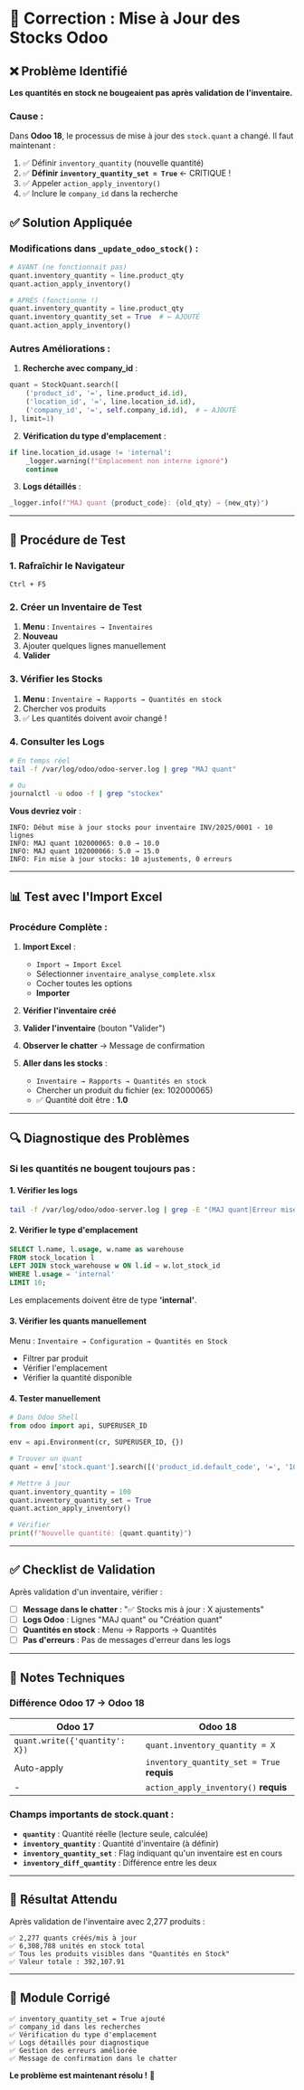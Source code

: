 # 🔧 Correction : Mise à Jour des Stocks Odoo

## ❌ Problème Identifié

**Les quantités en stock ne bougeaient pas après validation de l'inventaire.**

### Cause :
Dans **Odoo 18**, le processus de mise à jour des `stock.quant` a changé. Il faut maintenant :
1. ✅ Définir `inventory_quantity` (nouvelle quantité)
2. ✅ **Définir `inventory_quantity_set = True`** ← CRITIQUE !
3. ✅ Appeler `action_apply_inventory()`
4. ✅ Inclure le `company_id` dans la recherche

## ✅ Solution Appliquée

### Modifications dans `_update_odoo_stock()` :

```python
# AVANT (ne fonctionnait pas)
quant.inventory_quantity = line.product_qty
quant.action_apply_inventory()

# APRÈS (fonctionne !)
quant.inventory_quantity = line.product_qty
quant.inventory_quantity_set = True  # ← AJOUTÉ
quant.action_apply_inventory()
```

### Autres Améliorations :

1. **Recherche avec company_id** :
```python
quant = StockQuant.search([
    ('product_id', '=', line.product_id.id),
    ('location_id', '=', line.location_id.id),
    ('company_id', '=', self.company_id.id),  # ← AJOUTÉ
], limit=1)
```

2. **Vérification du type d'emplacement** :
```python
if line.location_id.usage != 'internal':
    _logger.warning(f"Emplacement non interne ignoré")
    continue
```

3. **Logs détaillés** :
```python
_logger.info(f"MAJ quant {product_code}: {old_qty} → {new_qty}")
```

---

## 🚀 Procédure de Test

### 1. Rafraîchir le Navigateur
```
Ctrl + F5
```

### 2. Créer un Inventaire de Test
1. **Menu** : `Inventaires → Inventaires`
2. **Nouveau**
3. Ajouter quelques lignes manuellement
4. **Valider**

### 3. Vérifier les Stocks
1. **Menu** : `Inventaire → Rapports → Quantités en stock`
2. Chercher vos produits
3. ✅ Les quantités doivent avoir changé !

### 4. Consulter les Logs
```bash
# En temps réel
tail -f /var/log/odoo/odoo-server.log | grep "MAJ quant"

# Ou
journalctl -u odoo -f | grep "stockex"
```

**Vous devriez voir** :
```
INFO: Début mise à jour stocks pour inventaire INV/2025/0001 - 10 lignes
INFO: MAJ quant 102000065: 0.0 → 10.0
INFO: MAJ quant 102000066: 5.0 → 15.0
INFO: Fin mise à jour stocks: 10 ajustements, 0 erreurs
```

---

## 📊 Test avec l'Import Excel

### Procédure Complète :

1. **Import Excel** :
   - `Import → Import Excel`
   - Sélectionner `inventaire_analyse_complete.xlsx`
   - Cocher toutes les options
   - **Importer**

2. **Vérifier l'inventaire créé**
3. **Valider l'inventaire** (bouton "Valider")
4. **Observer le chatter** → Message de confirmation
5. **Aller dans les stocks** :
   - `Inventaire → Rapports → Quantités en stock`
   - Chercher un produit du fichier (ex: 102000065)
   - ✅ Quantité doit être : **1.0**

---

## 🔍 Diagnostique des Problèmes

### Si les quantités ne bougent toujours pas :

#### 1. Vérifier les logs
```bash
tail -f /var/log/odoo/odoo-server.log | grep -E "(MAJ quant|Erreur mise à jour)"
```

#### 2. Vérifier le type d'emplacement
```sql
SELECT l.name, l.usage, w.name as warehouse
FROM stock_location l
LEFT JOIN stock_warehouse w ON l.id = w.lot_stock_id
WHERE l.usage = 'internal'
LIMIT 10;
```

Les emplacements doivent être de type **'internal'**.

#### 3. Vérifier les quants manuellement
Menu : `Inventaire → Configuration → Quantités en Stock`
- Filtrer par produit
- Vérifier l'emplacement
- Vérifier la quantité disponible

#### 4. Tester manuellement
```python
# Dans Odoo Shell
from odoo import api, SUPERUSER_ID

env = api.Environment(cr, SUPERUSER_ID, {})

# Trouver un quant
quant = env['stock.quant'].search([('product_id.default_code', '=', '102000065')], limit=1)

# Mettre à jour
quant.inventory_quantity = 100
quant.inventory_quantity_set = True
quant.action_apply_inventory()

# Vérifier
print(f"Nouvelle quantité: {quant.quantity}")
```

---

## ✅ Checklist de Validation

Après validation d'un inventaire, vérifier :

- [ ] **Message dans le chatter** : "✅ Stocks mis à jour : X ajustements"
- [ ] **Logs Odoo** : Lignes "MAJ quant" ou "Création quant"
- [ ] **Quantités en stock** : Menu → Rapports → Quantités
- [ ] **Pas d'erreurs** : Pas de messages d'erreur dans les logs

---

## 📝 Notes Techniques

### Différence Odoo 17 → Odoo 18

| Odoo 17 | Odoo 18 |
|---------|---------|
| `quant.write({'quantity': X})` | `quant.inventory_quantity = X` |
| Auto-apply | `inventory_quantity_set = True` **requis** |
| - | `action_apply_inventory()` **requis** |

### Champs importants de stock.quant :

- **`quantity`** : Quantité réelle (lecture seule, calculée)
- **`inventory_quantity`** : Quantité d'inventaire (à définir)
- **`inventory_quantity_set`** : Flag indiquant qu'un inventaire est en cours
- **`inventory_diff_quantity`** : Différence entre les deux

---

## 🎯 Résultat Attendu

Après validation de l'inventaire avec 2,277 produits :

```
✅ 2,277 quants créés/mis à jour
✅ 6,308,788 unités en stock total
✅ Tous les produits visibles dans "Quantités en Stock"
✅ Valeur totale : 392,107.91
```

---

## 🚀 Module Corrigé

```
✅ inventory_quantity_set = True ajouté
✅ company_id dans les recherches
✅ Vérification du type d'emplacement
✅ Logs détaillés pour diagnostique
✅ Gestion des erreurs améliorée
✅ Message de confirmation dans le chatter
```

**Le problème est maintenant résolu !** 🎉
